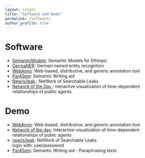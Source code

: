 ```yaml
---
layout: single
title: "Software and Demo"
permalink: /software/
author_profile: true
---
```



<h1 class="bodytext"><b>Software<a id="Software"></a></b></h1>
<ul></ul>
<ul>
<li><a href="https://github.com/uhh-lt/ethiopicmodels">SemanticModels</a>: Semantic Models for Ethiopic</li>
<li><a href="https://github.com/tudarmstadt-lt/GermaNER">GermaNER</a>: German named entity recognition</li>
<li><a href="https://webanno.github.io/">WebAnno</a>: Web-based, distributive, and generic annotation tool</li>
<li><a href="https://uhh-lt.github.io/par4sem/">Par4Sem</a>: Semantic Writing aid</li>

<li><a href="http://www.newsleak.io/">New/s/leak </a>: NetWork of Searchable Leaks</li>

<li><a href="https://github.com/uhh-lt/NoDWeb">Network of the Day </a>: nteractive visualization of time-dependent relationships of public agents</li>


</ul>
<h1 class="bodytext"><b>Demo<a id="Software"></a></b></h1>
<ul></ul>
<ul>
<li><a href="https://webanno.github.io/">WebAnno</a>: Web-based, distributive, and generic annotation tool</li>
<li><a href="http://ltbev.informatik.uni-hamburg.de/nodstud/">Network of the day</a>: Interactive <span>visualization of time-dependent relationships of public agents</span></li>
<li><a href="https://ltdemos.informatik.uni-hamburg.de/newsleak/">new/s/leak</a>: NetWork of Searchable Leaks</li> login with: user/password
<li><a href="https://ltmaggie.informatik.uni-hamburg.de/par4sem/">Par4Sem</a>: Semantic Writing aid - Paraphrasing texts</li>
</ul>
